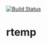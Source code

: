 [![Build Status](https://travis-ci.org/colinpmillar/rtemp.svg?branch=master)](https://travis-ci.org/colinpmillar/rtemp)

# rtemp
